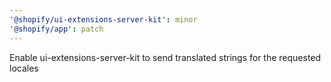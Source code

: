 ```yaml
---
'@shopify/ui-extensions-server-kit': minor
'@shopify/app': patch
---
```


Enable ui-extensions-server-kit to send translated strings for the requested locales
